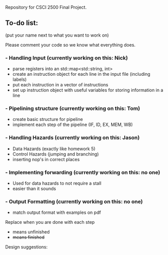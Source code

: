 Repository for CSCI 2500 Final Project.

## To-do list:
(put your name next to what you want to work on)

Please comment your code so we know what everything does.

### - Handling Input (currently working on this: Nick)
  - parse registers into an std::map<std::string, int>
  - create an instruction object for each line in the input file
    (including labels)
  - put each instruction in a vector of instructions
  - set up instruction object with useful variables for storing information in
    a line
### - Pipelining structure (currently working on this: Tom)
  - create basic structure for pipeline
  - implement each step of the pipeline (IF, ID, EX, MEM, WB)
### - Handling Hazards (currently working on this: Jason)
  - Data Hazards (exactly like homework 5)
  - Control Hazards (jumping and branching)
  - inserting nop's in correct places
### - Implementing forwarding (currently working on this: no one)
  - Used for data hazards to not require a stall
  - easier than it sounds
### - Output Formatting (currently working on this: no one)
  - match output format with examples on pdf

Replace when you are done with each step
- means unfinished
- ~~means finished~~

Design suggestions:
